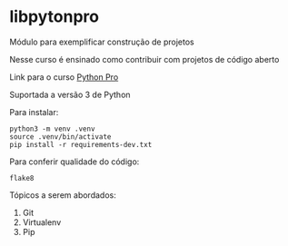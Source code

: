 # libpytonpro
Módulo para exemplificar construção de projetos

Nesse curso é ensinado como contribuir com projetos de código aberto

Link para o curso [Python Pro](https://pythonprobr.appspot.com)

Suportada a versão 3 de Python

Para instalar:

```cosole
python3 -m venv .venv
source .venv/bin/activate
pip install -r requirements-dev.txt
```
Para conferir qualidade do código:
```console
flake8
```

Tópicos a serem abordados:
1. Git
2. Virtualenv
3. Pip